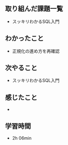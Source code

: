 ## 取り組んだ課題一覧
- スッキリわかるSQL入門
## わかったこと
- 正規化の進め方を再確認
## 次やること
- スッキリわかるSQL入門
## 感じたこと
-
## 学習時間
- 2h 06min
